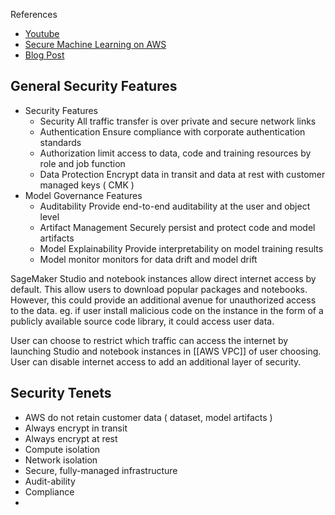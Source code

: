 References
- [Youtube](https://www.youtube.com/watch?v=zTJTzKcNzMk)
- [Secure Machine Learning on AWS](https://www.youtube.com/watch?v=4chQZJL7Qz8)
- [Blog Post](https://docs.aws.amazon.com/sagemaker/latest/dg/security.html)

## General Security Features
- Security Features
	- Security
		All traffic transfer is over private and secure network links
	- Authentication
		Ensure compliance with corporate authentication standards
	- Authorization
		limit access to data, code and training resources by role and job function
	- Data Protection
		Encrypt data in transit and data at rest with customer managed keys ( CMK )
- Model Governance Features
	- Auditability
		Provide end-to-end auditability at the user and object level
	- Artifact Management
		Securely persist and protect code and model artifacts
	- Model Explainability
		Provide interpretability  on model training results
	- Model monitor
		monitors for data drift and model drift
	

SageMaker Studio and notebook instances allow direct internet access by default. This allow users to download popular packages and notebooks. However, this could provide an additional avenue for unauthorized access to the data. eg. if user install malicious code on the instance in the form of a publicly available source code library, it could access user data.

User can choose to restrict which traffic can access the internet by launching Studio and notebook instances in [[AWS VPC]] of user choosing. User can disable internet access to add an additional layer of security.


## Security Tenets
- AWS do not retain customer data ( dataset, model artifacts )
- Always encrypt in transit
- Always encrypt at rest
- Compute isolation
- Network isolation
- Secure, fully-managed infrastructure
- Audit-ability
- Compliance
- 